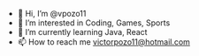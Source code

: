 - 👋 Hi, I’m @vpozo11
- 👀 I’m interested in Coding, Games, Sports
- 🌱 I’m currently learning Java, React
- 📫 How to reach me victorpozo11@hotmail.com

